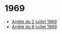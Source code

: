 # 1969

- [Arrêté du 2 juillet 1969](arrete-du-2-juillet-1969)
- [Arrêté du 8 juillet 1969](arrete-du-8-juillet-1969)
